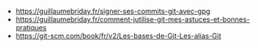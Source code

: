 + https://guillaumebriday.fr/signer-ses-commits-git-avec-gpg
+ https://guillaumebriday.fr/comment-jutilise-git-mes-astuces-et-bonnes-pratiques
+ https://git-scm.com/book/fr/v2/Les-bases-de-Git-Les-alias-Git
